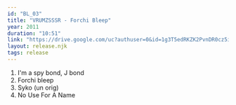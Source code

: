 ```yaml
---
id: "BL_03"
title: "VRUMZSSSR - Forchi Bleep"
year: 2011
duration: "10:51"
link: "https://drive.google.com/uc?authuser=0&id=1g3T5edRKZK2PvnDR0cz5i4fp6EwW6mi9&export=download"
layout: release.njk
tags: release
---
```


01. I'm a spy bond, J bond
02. Forchi bleep
03. Syko (un orig)
04. No Use For A Name
